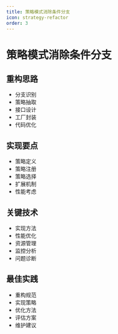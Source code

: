 ```yaml
---
title: 策略模式消除条件分支
icon: strategy-refactor
order: 3
---
```


# 策略模式消除条件分支

## 重构思路
- 分支识别
- 策略抽取
- 接口设计
- 工厂封装
- 代码优化

## 实现要点
- 策略定义
- 策略注册
- 策略选择
- 扩展机制
- 性能考虑

## 关键技术
- 实现方法
- 性能优化
- 资源管理
- 监控分析
- 问题诊断

## 最佳实践
- 重构规范
- 实现策略
- 优化方法
- 评估方案
- 维护建议
